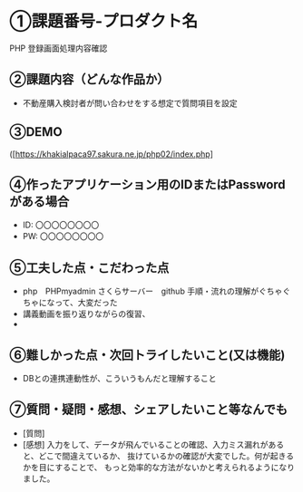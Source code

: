 # ①課題番号-プロダクト名

PHP 登録画面処理内容確認

## ②課題内容（どんな作品か）

- 不動産購入検討者が問い合わせをする想定で質問項目を設定


## ③DEMO

([https://khakialpaca97.sakura.ne.jp/php02/index.php]

## ④作ったアプリケーション用のIDまたはPasswordがある場合

- ID: 〇〇〇〇〇〇〇〇
- PW: 〇〇〇〇〇〇〇〇

## ⑤工夫した点・こだわった点

- php　PHPmyadmin さくらサーバー　github 手順・流れの理解がぐちゃぐちゃになって、大変だった
- 講義動画を振り返りながらの復習、
- 

## ⑥難しかった点・次回トライしたいこと(又は機能)

- DBとの連携連動性が、こういうもんだと理解すること

## ⑦質問・疑問・感想、シェアしたいこと等なんでも

- [質問]
- [感想]
入力をして、データが飛んでいることの確認、入力ミス漏れがあると、どこで間違えているか、
抜けているかの確認が大変でした。何が起きるかを目にすることで、
もっと効率的な方法がないかと考えられるようになりました。
